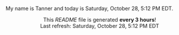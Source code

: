 My name is Tanner and today is Saturday, October 28, 5:12 PM EDT.

<p align="center">This <i>README</i> file is generated <b>every 3 hours</b>!</br>Last refresh: Saturday, October 28, 5:12 PM EDT<br /></p>
